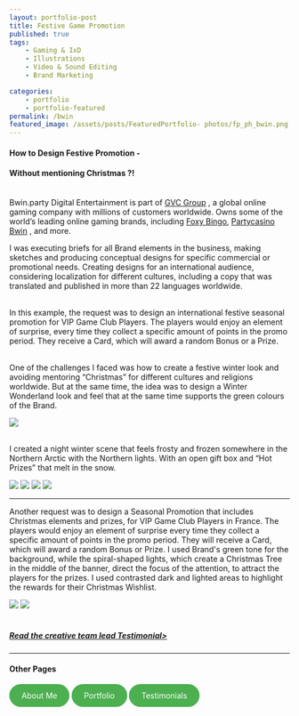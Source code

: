 ```yaml
---
layout: portfolio-post
title: Festive Game Promotion
published: true
tags:
    - Gaming & IxD
    - Illustrations
    - Video & Sound Editing
    - Brand Marketing

categories:
    - portfolio
    - portfolio-featured
permalink: /bwin
featured_image: /assets/posts/FeaturedPortfolio- photos/fp_ph_bwin.png
---
```

#### How to Design Festive Promotion - 
#### Without mentioning Christmas ?!


<br>
Bwin.party Digital Entertainment is part of 
<a href="https://entaingroup.com/" target="_blank">GVC Group</a>
, a global online gaming company with millions of customers worldwide. 
Owns some of the world’s leading online gaming brands, including 
<a href="https://www.foxybingo.com/" target="_blank">Foxy Bingo</a>,
<a href="https://casino.partycasino.com/en" target="_blank">Partycasino</a>
<a href="https://sports.bwin.com/en/sports" target="_blank">Bwin</a>
, and more. 

<br>

I was executing briefs for all Brand elements in the business, making sketches and producing conceptual designs for specific commercial or promotional needs. 
Creating designs for an international audience, considering localization for different cultures, including a copy that was translated and published in more than 22 languages worldwide.



<br>In this example, the request was to design an international festive seasonal promotion for VIP Game Club Players. The players would enjoy an element of surprise, every time they collect a specific amount of points in the promo period. They receive a Card, which will award a random Bonus or a Prize.

<br>One of the challenges I faced was how to create a festive winter look and avoiding mentoring “Christmas” for different cultures and religions worldwide. But at the same time, the idea was to design a Winter Wonderland look and feel that at the same time supports the green colours of the Brand.

[![](assets/posts/2013-12-01-bwin/sketch2.jpg)](#)

 <br>I created a night winter scene that feels frosty and frozen somewhere in the Northern Arctic with the Northern lights. With an open gift box and “Hot Prizes” that melt in the snow.

[![](assets/posts/2013-12-01-bwin/tablet_mockup_1.jpg)](#)
[![](assets/posts/2013-12-01-bwin/VIP_FestiveGiveaway_Step1.jpg)](#)
[![](assets/posts/2013-12-01-bwin/VIP_FestiveGiveaway_Step2.jpg)](#)
[![](assets/posts/2013-12-01-bwin/VIP_FestiveGiveaway4.4_550X300pix.jpg)](#)


  ****


Another request was to design a Seasonal Promotion that includes Christmas elements and prizes, for VIP Game Club Players in France. The players would enjoy an element of surprise every time they collect a specific amount of points in the promo period. They will receive a Card, which will award a random Bonus or Prize. I used Brand's green tone for the background, while the spiral-shaped lights, which create a Christmas Tree in the middle of the banner, direct the focus of the attention, to attract the players for the prizes. I used contrasted dark and lighted areas to highlight the rewards for their Christmas Wishlist. 
&nbsp;

[![](assets/posts/2013-12-01-bwin/sketch3.jpg)](#)
[![](assets/posts/2013-12-01-bwin/tablet_mockup_2.jpg)](#)
<br>
<br>


<h5 class="section-title text-white mb-5"> <a href="/#testimonials">Read the creative team lead Testimonial> </a></h5>
  
  _________________________________________________

#### Other Pages

<html lang="en">
<head>
    <meta charset="UTF-8">
    <meta name="viewport" content="width=device-width, initial-scale=1.0">
    <title>Styled Link</title>
    <style>
        .oval-link {
            display: inline-block;
            padding: 10px 20px;
            background-color: #4CAF50; /* Background color */
            color: white; /* Text color */
            border: 2px solid #4CAF50; /* Border color */
            border-radius: 30px; /* Rounded corners */
            text-decoration: none; /* Remove underline */
             }
  .oval-link:hover {
            background-color: white; /* Hover background color */
            color: #4CAF50; /* Hover text color */
        }
    </style>
</head>
<body>
    <a href="https://curlydesigner.com/about" class="oval-link">About Me</a>
</body>
</html>

<html lang="en">
<head>
    <meta charset="UTF-8">
    <meta name="viewport" content="width=device-width, initial-scale=1.0">
    <title>Styled Link</title>
    <style>
        .oval-link {
            display: inline-block;
            padding: 10px 20px;
            background-color: #4CAF50; /* Background color */
            color: white; /* Text color */
            border: 2px solid #4CAF50; /* Border color */
            border-radius: 30px; /* Rounded corners */
            text-decoration: none; /* Remove underline */
             }
  .oval-link:hover {
            background-color: white; /* Hover background color */
            color: #4CAF50; /* Hover text color */
        }
    </style>
</head>
<body>
    <a href="https://curlydesigner.com/category/portfolio" class="oval-link">Portfolio</a>
</body>
</html>

<html lang="en">
<head>
    <meta charset="UTF-8">
    <meta name="viewport" content="width=device-width, initial-scale=1.0">
    <title>Styled Link</title>
    <style>
        .oval-link {
            display: inline-block;
            padding: 10px 20px;
            background-color: #4CAF50; /* Background color */
            color: white; /* Text color */
            border: 2px solid #4CAF50; /* Border color */
            border-radius: 30px; /* Rounded corners */
            text-decoration: none; /* Remove underline */
             }
  .oval-link:hover {
            background-color: white; /* Hover background color */
            color: #4CAF50; /* Hover text color */
        }
    </style>
</head>
<body>
    <a href="https://curlydesigner.com/#testimonials" class="oval-link">Testimonials</a>
</body>
</html>



